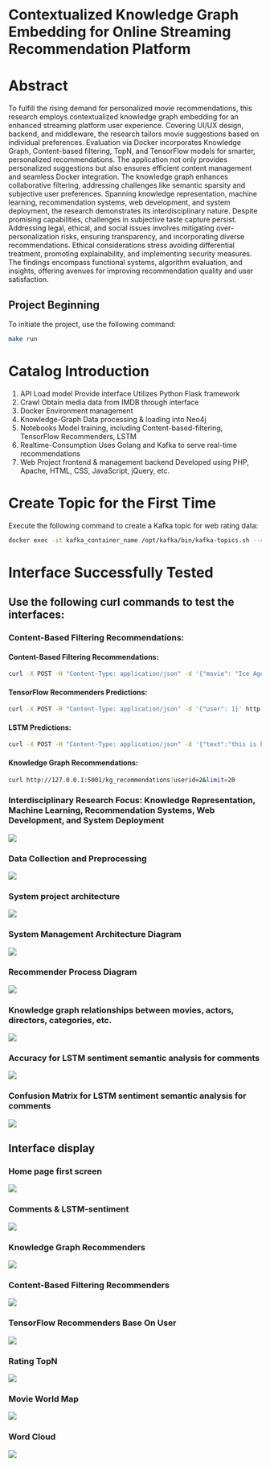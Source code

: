 # Contextualized Knowledge Graph Embedding for Online Streaming Recommendation Platform

# Abstract
To fulfill the rising demand for personalized movie recommendations, this research employs contextualized knowledge graph embedding for an enhanced streaming platform user experience. Covering UI/UX design, backend, and middleware, the research tailors movie suggestions based on individual preferences. Evaluation via Docker incorporates Knowledge Graph, Content-based filtering, TopN, and TensorFlow models for smarter, personalized recommendations. The application not only provides personalized suggestions but also ensures efficient content management and seamless Docker integration. The knowledge graph enhances collaborative filtering, addressing challenges like semantic sparsity and subjective user preferences. Spanning knowledge representation, machine learning, recommendation systems, web development, and system deployment, the research demonstrates its interdisciplinary nature. Despite promising capabilities, challenges in subjective taste capture persist. Addressing legal, ethical, and social issues involves mitigating over-personalization risks, ensuring transparency, and incorporating diverse recommendations. Ethical considerations stress avoiding differential treatment, promoting explainability, and implementing security measures. The findings encompass functional systems, algorithm evaluation, and insights, offering avenues for improving recommendation quality and user satisfaction.

## Project Beginning

To initiate the project, use the following command:

```bash
make run
```

# Catalog Introduction
1. API
Load model
Provide interface
Utilizes Python Flask framework
2. Crawl
Obtain media data from IMDB through interface
3. Docker
Environment management
4. Knowledge-Graph
Data processing & loading into Neo4j
5. Notebooks
Model training, including Content-based-filtering, TensorFlow Recommenders, LSTM
6. Realtime-Consumption
Uses Golang and Kafka to serve real-time recommendations
7. Web
Project frontend & management backend
Developed using PHP, Apache, HTML, CSS, JavaScript, jQuery, etc.

# Create Topic for the First Time
Execute the following command to create a Kafka topic for web rating data:

```bash
docker exec -it kafka_container_name /opt/kafka/bin/kafka-topics.sh --create --topic web_rating_data --bootstrap-server localhost:9092 --partitions 1 --replication-factor 1
```
# Interface Successfully Tested

## Use the following curl commands to test the interfaces:

### Content-Based Filtering Recommendations:
#### Content-Based Filtering Recommendations:
```bash
curl -X POST -H "Content-Type: application/json" -d '{"movie": "Ice Age: Continental Drift"}' http://127.0.0.1:5001/content_based_CF_recommendations
```
#### TensorFlow Recommenders Predictions:
```bash
curl -X POST -H "Content-Type: application/json" -d '{"user": 1}' http://127.0.0.1:5001/tfrs_predict
```

#### LSTM Predictions:
```bash
curl -X POST -H "Content-Type: application/json" -d '{"text":"this is bad"}' http://localhost:5001/lstm-predict
```

#### Knowledge Graph Recommendations:
```bash
curl http://127.0.0.1:5001/kg_recommendations?userid=2&limit=20
```

### Interdisciplinary Research Focus: Knowledge Representation, Machine Learning, Recommendation Systems, Web Development, and System Deployment
![](img/ResearchFocus.png)

### Data Collection and Preprocessing
![](img/DataCollectionPreprocessing.png)

### System project architecture
![](img/System_project_architecture.png)

### System Management Architecture Diagram
![](img/System_Management_Architecture_Diagram.png)

### Recommender Process Diagram
![](img/Recommender_Process_Diagram.png)

### Knowledge graph relationships between movies, actors, directors, categories, etc.
![](img/Knowledge_graph_relationships.png)

### Accuracy for LSTM sentiment semantic analysis for comments
![](img/Accuracy_LSTM_sentiment_semantic_analysis.png)

### Confusion Matrix for LSTM sentiment semantic analysis for comments
![](img/Confusion_Matrix.png)

## Interface display

### Home page first screen
![](img/Home_page.png)

### Comments & LSTM-sentiment
![](img/Comments_LSTM-sentiment.png)

### Knowledge Graph Recommenders
![](img/Knowledge_Graph_Recommenders.png)

### Content-Based Filtering Recommenders
![](img/Content-Based_Filtering_Recommenders.png)

### TensorFlow Recommenders Base On User
![](img/TensorFlow_Recommenders.png)

### Rating TopN
![](img/Rating_TopN.png)

### Movie World Map
![](img/Movie_World_Map.png)

### Word Cloud
![](img/Word_Cloud.png)